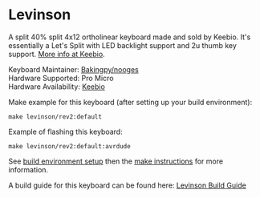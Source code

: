 Levinson
========

A split 40% split 4x12 ortholinear keyboard made and sold by Keebio. It's essentially a Let's Split with LED backlight support and 2u thumb key support. [More info at Keebio](https://keeb.io).

Keyboard Maintainer: [Bakingpy/nooges](https://github.com/nooges)  
Hardware Supported: Pro Micro  
Hardware Availability: [Keebio](https://keeb.io)  

Make example for this keyboard (after setting up your build environment):

    make levinson/rev2:default

Example of flashing this keyboard:

    make levinson/rev2:default:avrdude

See [build environment setup](https://docs.qmk.fm/build_environment_setup.html) then the [make instructions](https://docs.qmk.fm/make_instructions.html) for more information.

A build guide for this keyboard can be found here: [Levinson Build Guide](https://docs.keeb.io)
